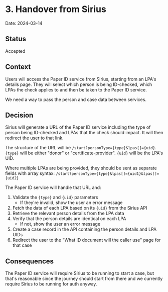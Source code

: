 # 3. Handover from Sirius

Date: 2024-03-14

## Status

Accepted

## Context

Users will access the Paper ID service from Sirius, starting from an LPA's details page. They will select which person is being ID-checked, which LPAs the check applies to and then be taken to the Paper ID service.

We need a way to pass the person and case data between services.

## Decision

Sirius will generate a URL of the Paper ID service including the type of person being ID-checked and LPAs that the check should impact. It will then redirect the user to that link.

The structure of the URL will be `/start?personType={type}&lpas[]={uid}`. `{type}` will be either "donor" or "certificate-provider". `{uid}` will be the LPA's UID.

Where multiple LPAs are being provided, they should be sent as separate fields with array syntax: `/start?personType={type}&lpas[]={uid1}&lpas[]={uid2}`

The Paper ID service will handle that URL and:

1. Validate the `{type}` and `{uid}` parameters
   - If they're invalid, show the user an error message
2. Fetch the data of each LPA based on its `{uid}` from the Sirius API
3. Retrieve the relevant person details from the LPA data
4. Verify that the person details are identical on each LPA
   - If not, show the user an error message
5. Create a case record in the API containing the person details and LPA UIDs
6. Redirect the user to the "What ID document will the caller use" page for that case

## Consequences

The Paper ID service will require Sirius to be running to start a case, but that's reasonable since the journey should start from there and we currently require Sirius to be running for auth anyway.
